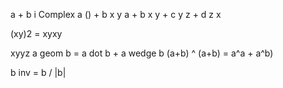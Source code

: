 a + b i Complex
a () + b x y
a + b x y + c y z + d z x

(xy)2 = xyxy

xyyz
a geom b = a dot b + a wedge b
(a+b) ^ (a+b) = a^a + a^b)

b inv = b / |b|
